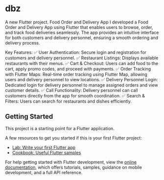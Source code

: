 # dbz

A new Flutter project.
Food Order and Delivery App
I developed a Food Order and Delivery App using Flutter that enables users to browse, order, and track food deliveries seamlessly. The app provides an intuitive interface for both customers and delivery personnel, ensuring a smooth ordering and delivery process.

Key Features:
✅ User Authentication: Secure login and registration for customers and delivery personnel.
✅ Restaurant Listings: Displays available restaurants with their menus.
✅ Cart & Checkout: Users can add food to the cart, apply promo codes, and proceed with payments.
✅ Order Tracking with Flutter Maps: Real-time order tracking using Flutter Map, allowing users and delivery personnel to view locations.
✅ Delivery Personnel Login: Dedicated login for delivery personnel to manage assigned orders and view customer details.
✅ Call Functionality: Delivery personnel can call customers directly from the app for smooth coordination.
✅ Search & Filters: Users can search for restaurants and dishes efficiently.

## Getting Started

This project is a starting point for a Flutter application.

A few resources to get you started if this is your first Flutter project:

- [Lab: Write your first Flutter app](https://docs.flutter.dev/get-started/codelab)
- [Cookbook: Useful Flutter samples](https://docs.flutter.dev/cookbook)

For help getting started with Flutter development, view the
[online documentation](https://docs.flutter.dev/), which offers tutorials,
samples, guidance on mobile development, and a full API reference.
